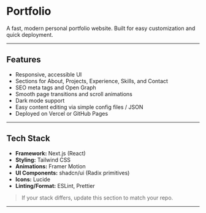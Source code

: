 # Portfolio

A fast, modern personal portfolio website. Built for easy customization and quick deployment.

---

## Features

- Responsive, accessible UI
- Sections for About, Projects, Experience, Skills, and Contact
- SEO meta tags and Open Graph
- Smooth page transitions and scroll animations
- Dark mode support
- Easy content editing via simple config files / JSON
- Deployed on Vercel or GitHub Pages

---

## Tech Stack

- **Framework:** Next.js (React)  
- **Styling:** Tailwind CSS  
- **Animations:** Framer Motion  
- **UI Components:** shadcn/ui (Radix primitives)  
- **Icons:** Lucide  
- **Linting/Format:** ESLint, Prettier

> If your stack differs, update this section to match your repo.

---


